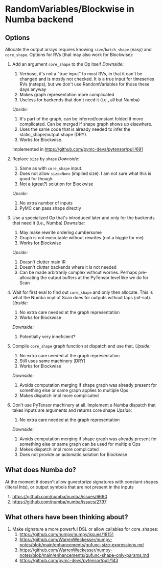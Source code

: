 # RandomVariables/Blockwise in Numba backend


## Options

Allocate the output arrays requires knowing `size`/`batch_shape` (easy) and `core_shape`. Options for RVs (that may also work for Blockwise):

1. Add an argument `core_shape` to the Op itself
    *Downside:*
    1. Verbose, it's not a "true input" to most RVs, in that it can't be changed and is mostly not checked. It is a true input for timeseries RVs (nsteps), but we don't use RandomVariables for those these days anyway
    1. Makes graph representation more complicated 
    1. Useless for backends that don't need it (i.e., all but Numba)  

    *Upside:*
    1. It's part of the graph, can be inferred/constant folded if more complicated. Can be merged if shape graph shows up elsewhere. 
    1. Uses the same code that is already needed to infer the static_shape/output shape (DRY).
    1. Works for Blockwise. 

    Implemented in https://github.com/pymc-devs/pytensor/pull/691
    
1. Replace `size` by `shape`
    *Downside:*
    1. Same as with `core_shape` input. 
    1. Does not allow `size=None` (implied size). I am not sure what this is good for though. 
    1. Not a (great?) solution for Blockwise

    *Upside:*
    1. No extra number of inputs 
    1. PyMC can pass shape directly  
    
1.  Use a specialized Op that's introduced later and only for the backends that need it (i.e., Numba)
    *Downside:*
    1. May make rewrite ordering cumbersome
    1. Graph is not executable without rewrites (not a biggie for me)
    1. Works for Blockwise 

    *Upside:*
    1. Doesn't clutter main IR
    1. Doesn't clutter backends where it is not needed
    1. Can be made arbitrarily complex without worries. Perhaps pre-allocating the output buffers at the PyTensor level like we do for Scan 
    
1. Wait for first eval to find out `core_shape` and only then allocate. This is what the Numba impl of Scan does for outputs without taps (nit-sot). 
    *Upside:*
    1. No extra care needed at the graph representation
    1. Works for Blockwise 

    *Downside:*
    1. Potentially very inneficient?

1. Compile `core_shape` graph function at dispatch and use that. 
    *Upside:*
    1. No extra care needed at the graph representation
    1. Still uses same machinery (DRY) 
    1. Works for Blockwise 

    *Downside:*
    1. Avoids computation merging if shape graph was already present for something else or same graph applies to multiple Ops
    1. Makes dispatch impl more complicated 

1. Don't use PyTensor machinery at all. Implement a Numba dispatch that takes inputs are arguments and returns core shape
    *Upside:*
    1. No extra care needed at the graph representation

    *Downside:*
    1. Avoids computation merging if shape graph was already present for something else or same graph can be used for multiple Ops
    1. Makes dispatch impl more complicated
    1. Does not provide an automatic solution for Blockwise 


## What does Numba do?
At the moment it doesn't allow guvectorize signatures with constant shapes (literal Ints), or output symbols that are not present in the inputs
1. https://github.com/numba/numba/issues/6690
1. https://github.com/numba/numba/issues/2797


## What others have been thinking about?
1. Make signature a more powerful DSL or allow callables for core_shapes: 
    1. https://github.com/numpy/numpy/issues/18151
    1. https://github.com/WarrenWeckesser/numpy-notes/blob/main/enhancements/gufunc-size-expressions.md
    1. https://github.com/WarrenWeckesser/numpy-notes/blob/main/enhancements/gufunc-shape-only-params.md
    1. https://github.com/pymc-devs/pytensor/pull/143
